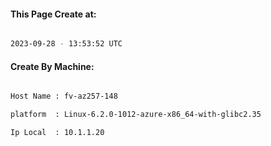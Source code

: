 
   
#### This Page Create at:

```bash

2023-09-28 - 13:53:52 UTC

```

#### Create By Machine:

```bash

Host Name : fv-az257-148

platform  : Linux-6.2.0-1012-azure-x86_64-with-glibc2.35

Ip Local  : 10.1.1.20

```

